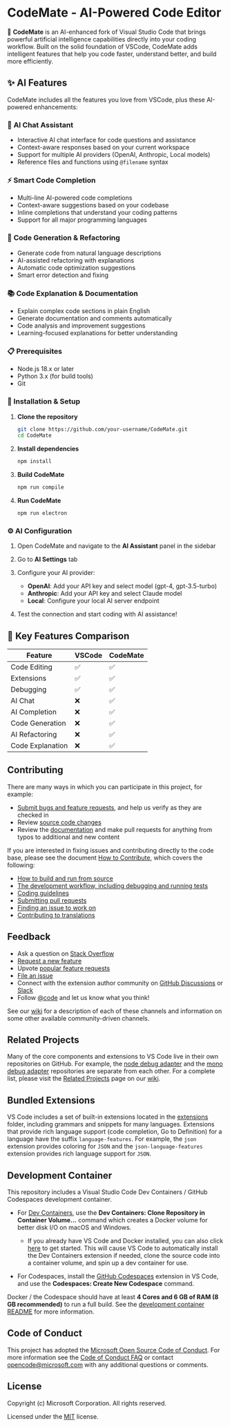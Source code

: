 # CodeMate - AI-Powered Code Editor

🤖 **CodeMate** is an AI-enhanced fork of Visual Studio Code that brings powerful artificial intelligence capabilities directly into your coding workflow. Built on the solid foundation of VSCode, CodeMate adds intelligent features that help you code faster, understand better, and build more efficiently.

## ✨ AI Features

CodeMate includes all the features you love from VSCode, plus these AI-powered enhancements:

### 🧠 **AI Chat Assistant**
- Interactive AI chat interface for code questions and assistance
- Context-aware responses based on your current workspace
- Support for multiple AI providers (OpenAI, Anthropic, Local models)
- Reference files and functions using `@filename` syntax

### ⚡ **Smart Code Completion**
- Multi-line AI-powered code completions
- Context-aware suggestions based on your codebase
- Inline completions that understand your coding patterns
- Support for all major programming languages

### 🔧 **Code Generation & Refactoring**
- Generate code from natural language descriptions
- AI-assisted refactoring with explanations
- Automatic code optimization suggestions
- Smart error detection and fixing

### 📚 **Code Explanation & Documentation**
- Explain complex code sections in plain English
- Generate documentation and comments automatically
- Code analysis and improvement suggestions
- Learning-focused explanations for better understanding

### 📋 Prerequisites
- Node.js 18.x or later
- Python 3.x (for build tools)
- Git

### 🔧 Installation & Setup

1. **Clone the repository**
   ```bash
   git clone https://github.com/your-username/CodeMate.git
   cd CodeMate
   ```

2. **Install dependencies**
   ```bash
   npm install
   ```

3. **Build CodeMate**
   ```bash
   npm run compile
   ```

4. **Run CodeMate**
   ```bash
   npm run electron
   ```

### ⚙️ AI Configuration

1. Open CodeMate and navigate to the **AI Assistant** panel in the sidebar
2. Go to **AI Settings** tab
3. Configure your AI provider:
   - **OpenAI**: Add your API key and select model (gpt-4, gpt-3.5-turbo)
   - **Anthropic**: Add your API key and select Claude model
   - **Local**: Configure your local AI server endpoint

4. Test the connection and start coding with AI assistance!

## 🎯 Key Features Comparison

| Feature | VSCode | CodeMate |
|---------|--------|----------|
| Code Editing | ✅ | ✅ |
| Extensions | ✅ | ✅ |
| Debugging | ✅ | ✅ |
| AI Chat | ❌ | ✅ |
| AI Completion | ❌ | ✅ |
| Code Generation | ❌ | ✅ |
| AI Refactoring | ❌ | ✅ |
| Code Explanation | ❌ | ✅ |

## Contributing

There are many ways in which you can participate in this project, for example:

* [Submit bugs and feature requests](https://github.com/microsoft/vscode/issues), and help us verify as they are checked in
* Review [source code changes](https://github.com/microsoft/vscode/pulls)
* Review the [documentation](https://github.com/microsoft/vscode-docs) and make pull requests for anything from typos to additional and new content

If you are interested in fixing issues and contributing directly to the code base,
please see the document [How to Contribute](https://github.com/microsoft/vscode/wiki/How-to-Contribute), which covers the following:

* [How to build and run from source](https://github.com/microsoft/vscode/wiki/How-to-Contribute)
* [The development workflow, including debugging and running tests](https://github.com/microsoft/vscode/wiki/How-to-Contribute#debugging)
* [Coding guidelines](https://github.com/microsoft/vscode/wiki/Coding-Guidelines)
* [Submitting pull requests](https://github.com/microsoft/vscode/wiki/How-to-Contribute#pull-requests)
* [Finding an issue to work on](https://github.com/microsoft/vscode/wiki/How-to-Contribute#where-to-contribute)
* [Contributing to translations](https://aka.ms/vscodeloc)

## Feedback

* Ask a question on [Stack Overflow](https://stackoverflow.com/questions/tagged/vscode)
* [Request a new feature](CONTRIBUTING.md)
* Upvote [popular feature requests](https://github.com/microsoft/vscode/issues?q=is%3Aopen+is%3Aissue+label%3Afeature-request+sort%3Areactions-%2B1-desc)
* [File an issue](https://github.com/microsoft/vscode/issues)
* Connect with the extension author community on [GitHub Discussions](https://github.com/microsoft/vscode-discussions/discussions) or [Slack](https://aka.ms/vscode-dev-community)
* Follow [@code](https://twitter.com/code) and let us know what you think!

See our [wiki](https://github.com/microsoft/vscode/wiki/Feedback-Channels) for a description of each of these channels and information on some other available community-driven channels.

## Related Projects

Many of the core components and extensions to VS Code live in their own repositories on GitHub. For example, the [node debug adapter](https://github.com/microsoft/vscode-node-debug) and the [mono debug adapter](https://github.com/microsoft/vscode-mono-debug) repositories are separate from each other. For a complete list, please visit the [Related Projects](https://github.com/microsoft/vscode/wiki/Related-Projects) page on our [wiki](https://github.com/microsoft/vscode/wiki).

## Bundled Extensions

VS Code includes a set of built-in extensions located in the [extensions](extensions) folder, including grammars and snippets for many languages. Extensions that provide rich language support (code completion, Go to Definition) for a language have the suffix `language-features`. For example, the `json` extension provides coloring for `JSON` and the `json-language-features` extension provides rich language support for `JSON`.

## Development Container

This repository includes a Visual Studio Code Dev Containers / GitHub Codespaces development container.

* For [Dev Containers](https://aka.ms/vscode-remote/download/containers), use the **Dev Containers: Clone Repository in Container Volume...** command which creates a Docker volume for better disk I/O on macOS and Windows.
  * If you already have VS Code and Docker installed, you can also click [here](https://vscode.dev/redirect?url=vscode://ms-vscode-remote.remote-containers/cloneInVolume?url=https://github.com/microsoft/vscode) to get started. This will cause VS Code to automatically install the Dev Containers extension if needed, clone the source code into a container volume, and spin up a dev container for use.

* For Codespaces, install the [GitHub Codespaces](https://marketplace.visualstudio.com/items?itemName=GitHub.codespaces) extension in VS Code, and use the **Codespaces: Create New Codespace** command.

Docker / the Codespace should have at least **4 Cores and 6 GB of RAM (8 GB recommended)** to run a full build. See the [development container README](.devcontainer/README.md) for more information.

## Code of Conduct

This project has adopted the [Microsoft Open Source Code of Conduct](https://opensource.microsoft.com/codeofconduct/). For more information see the [Code of Conduct FAQ](https://opensource.microsoft.com/codeofconduct/faq/) or contact [opencode@microsoft.com](mailto:opencode@microsoft.com) with any additional questions or comments.

## License

Copyright (c) Microsoft Corporation. All rights reserved.

Licensed under the [MIT](LICENSE.txt) license.
